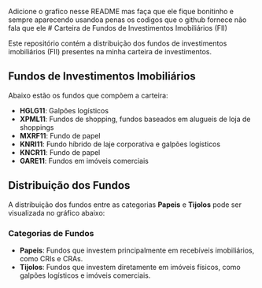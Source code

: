 Adicione o grafico nesse README mas faça que ele fique bonitinho e sempre aparecendo usandoa penas os codigos que o github fornece não fala que ele # Carteira de Fundos de Investimentos Imobiliários (FII)

Este repositório contém a distribuição dos fundos de investimentos imobiliários (FII) presentes na minha carteira de investimentos.

## Fundos de Investimentos Imobiliários

Abaixo estão os fundos que compõem a carteira:

- **HGLG11**: Galpões logísticos
- **XPML11**: Fundos de shopping, fundos baseados em alugueis de loja de shoppings
- **MXRF11**: Fundo de papel
- **KNRI11**: Fundo híbrido de laje corporativa e galpões logísticos
- **KNCR11**: Fundo de papel
- **GARE11**: Fundos em imóveis comerciais

## Distribuição dos Fundos

A distribuição dos fundos entre as categorias **Papeis** e **Tijolos** pode ser visualizada no gráfico abaixo:

### Categorias de Fundos

- **Papeis**: Fundos que investem principalmente em recebíveis imobiliários, como CRIs e CRAs.
- **Tijolos**: Fundos que investem diretamente em imóveis físicos, como galpões logísticos e imóveis comerciais.
